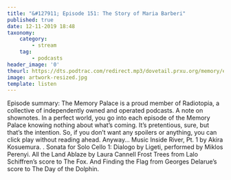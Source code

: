 ```yaml
---
title: "&#127911; Episode 151: The Story of Maria Barberi"
published: true
date: 12-11-2019 18:48
taxonomy:
    category:
        - stream
    tag:
        - podcasts
header_image: '0'
theurl: https://dts.podtrac.com/redirect.mp3/dovetail.prxu.org/memory/e309b0fc-bfd6-4bf3-9dad-950ec0a00cfe/thememorypalace.mp3
image: artwork-resized.jpg
template: listen
--- 
```

Episode summary: The Memory Palace is a proud member of Radiotopia, a collective of independently owned and operated podcasts. A note on shownotes. In a perfect world, you go into each episode of the Memory Palace knowing nothing about what’s coming. It’s pretentious, sure, but that’s the intention. So, if you don’t want any spoilers or anything, you can click play without reading ahead. Anyway… Music Inside River, Pt. 1 by Akira Kosuemura. . Sonata for Solo Cello 1: Dialogo by Ligeti, performed by Miklos Perenyi. All the Land Ablaze by Laura Cannell Frost Trees from Lalo Schiffren’s score to The Fox. And Finding the Flag from Georges Delarue’s score to The Day of the Dolphin.
